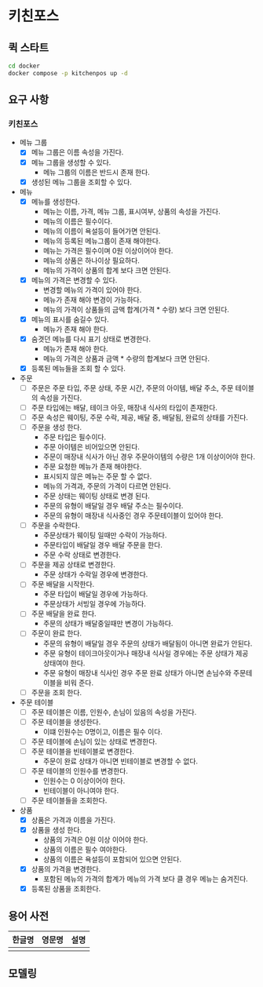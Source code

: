 # 키친포스

## 퀵 스타트

```sh
cd docker
docker compose -p kitchenpos up -d
```

## 요구 사항

### 키친포스 

- 메뉴 그룹
  - [X] 메뉴 그룹은 이름 속성을 가진다.
  - [X] 메뉴 그룹을 생성할 수 있다.
    - 메뉴 그룹의 이름은 반드시 존재 한다.
  - [x] 생성된 메뉴 그룹을 조회할 수 있다.
  
- 메뉴
  - [X] 메뉴를 생성한다.
    - 메뉴는 이름, 가격, 메뉴 그룹, 표시여부, 상품의 속성을 가진다.
    - 메뉴의 이름은 필수이다.
    - 메뉴의 이름이 욕설등이 들어가면 안된다.
    - 메뉴의 등록된 메뉴그룹이 존재 해야한다.
    - 메뉴는 가격은 필수이며 0원 이상이어야 한다.
    - 메뉴의 상품은 하나이상 필요하다.
    - 메뉴의 가격이 상품의 합계 보다 크면 안된다.
  - [X] 메뉴의 가격은 변경할 수 있다.
    - 변경할 메뉴의 가격이 있어야 한다. 
    - 메뉴가 존재 해야 변경이 가능하다. 
    - 메뉴의 가격이 상품들의 금액 합계(가격 * 수량) 보다 크면 안된다.
  - [X] 메뉴의 표시를 숨길수 있다.
    - 메뉴가 존재 해야 한다.
  - [X] 숨겻던 메뉴를 다시 표기 상태로 변경한다.
    - 메뉴가 존재 해야 한다.
    - 메뉴의 가격은 상품과 금액 * 수량의 합계보다 크면 안된다.
  - [X] 등록된 메뉴들을 조회 할 수 있다.

- 주문 
  - [ ] 주문은 주문 타입, 주문 상태, 주문 시간, 주문의 아이템, 배달 주소, 주문 테이블의 속성을 가진다.
  - [ ] 주문 타입에는 배달, 테이크 아웃, 매장내 식사의 타입이 존재한다.
  - [ ] 주문 속성은 웨이팅, 주문 수락, 제공, 배달 중, 배달됨, 완료의 상태를 가진다.
  - [ ] 주문을 생성 한다. 
    - 주문 타입은 필수이다.
    - 주문 아이템은 비어있으면 안된다.
    - 주문이 매장내 식사가 아닌 경우 주문아이템의 수량은 1개 이상이어야 한다.
    - 주문 요청한 메뉴가 존재 해야한다.
    - 표시되지 않은 메뉴는 주문 할 수 없다.
    - 메뉴의 가격과, 주문의 가격이 다르면 안된다.
    - 주문 상태는 웨이팅 상태로 변경 된다.
    - 주문의 유형이 배달일 경우 배달 주소는 필수이다.
    - 주문의 유형이 매장내 식사중인 경우 주문테이블이 있어야 한다.
  - [ ] 주문을 수락한다.
    - 주문상태가 웨이팅 일때만 수락이 가능하다.
    - 주문타입이 배달일 경우 배달 주문을 한다.
    - 주문 수락 상태로 변경한다.
  - [ ] 주문을 제공 상태로 변경한다.
    - 주문 상태가 수락일 경우에 변경한다.
  - [ ] 주문 배달을 시작한다.
    - 주문 타입이 배달일 경우에 가능하다.
    - 주문상태가 서빙일 경우에 가능하다.
  - [ ] 주문 배달을 완료 한다.
    - 주문의 상태가 배달중일때만 변경이 가능하다.
  - [ ] 주문이 완료 한다.
    - 주문의 유형이 배달일 경우 주문의 상태가 배달됨이 아니면 완료가 안된다.
    - 주문 유형이 테이크아웃이거나 매장내 식사일 경우에는 주문 상태가 제공 상태여야 한다.
    - 주문 유형이 매장내 식사인 경우 주문 완료 상태가 아니면 손님수와 주문테이블을 비워 준다.
  - [ ] 주문을 조회 한다. 

- 주문 테이블 
  - [ ] 주문 테이블은 이름, 인원수, 손님이 있음의 속성을 가진다.
  - [ ] 주문 테이블을 생성한다. 
    - 이떄 인원수는 0명이고, 이름은 필수 이다.
  - [ ] 주문 테이블에 손님이 있는 상태로 변경한다.
  - [ ] 주문 테이블을 빈테이블로 변경한다.
    - 주문이 완료 상태가 아니면 빈테이블로 변경할 수 없다.
  - [ ] 주문 테이블의 인원수를 변경한다. 
    - 인원수는 0 이상이어야 한다.
    - 빈테이블이 아니여야  한다. 
  - [ ] 주문 테이블들을 조회한다.
  
- 상품 
  - [X] 상품은 가격과 이름을 가진다.
  - [X] 상품을 생성 한다.
    - 상품의 가격은 0원 이상 이어야 한다.
    - 상품의 이름은 필수 여야한다.
    - 상품의 이름은 욕설등이 포함되어 있으면 안된다.
  - [X] 상품의 가격을 변경한다.
    - 포함된 메뉴의 가격의 합계가 메뉴의 가격 보다 클 경우 메뉴는 숨겨진다. 
  - [X] 등록된 상품을 조회한다. 
## 용어 사전

| 한글명 | 영문명 | 설명 |
| --- | --- | --- |
|  |  |  |

## 모델링
